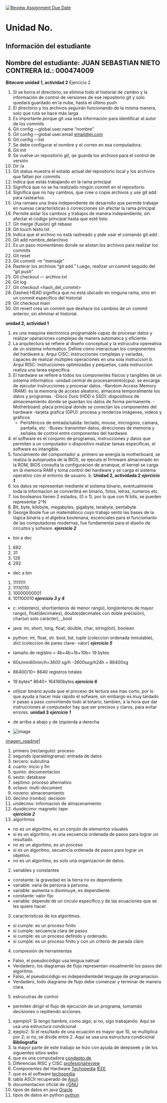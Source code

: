 [![Review Assignment Due Date](https://classroom.github.com/assets/deadline-readme-button-22041afd0340ce965d47ae6ef1cefeee28c7c493a6346c4f15d667ab976d596c.svg)](https://classroom.github.com/a/keXHnCl3)
# Unidad No. 
## Información del estudiante  
Nombre del estudiante: JUAN SEBASTIAN NIETO CONTRERA
Id.: 000474009
---
***Bitacora***
**unidad 1, actividad 2**
Ejercicio 2 
1.	Si se borra el directorio, se elimina todo el historial de cambio y la información de control de versiones de ese repositorio git y solo quedará guardado en la nube, hasta el último push
2.	El directorio y los archivos seguirán funcionando de la misma manera, solo que ruta se hace más larga 
3.	Es importante porque git usa esta información para identificar al autor de los commits
4.	Git config –-global user.name “nombre”
5.	Git config –-global user.email email@ej.com
6.	Git config –-list  
7.	Se debe configurar el nombre y el correo en esa computadora.
8.	Git init 
9.	Se vuelve un repositorio git, qe guarda los archivos para el control de versión
10.	Dir /a 
11.	Git status muestra el estado actual del repositorio local y los archivos que faltan por commits  
12.	Indica que estás trabajando en la rama principal
13.	Significa que no se ha realizado ningún commit en el repositorio.
14.	Significa que no hay cambios, que cree o copie archivos y use git add para rastearlos.
15.	Una ramaes una línea independiente de desarrollo que permite trabajar en nuevas características o correcciones sin afectar la rama principal 
16.	Permite aislar los cambios y trabajos de manera independiente, sin afectar el código principal hasta que esté listo.
17.	Git merge (fusión) git rebase 
18.	Git touch texto.txt
19.	Indica que el archivo no está rastreado y pide usar el comando git add .
20.	Git add nombre_delarchivo
21.	Es un paso momentáneo donde se alistan los archivos para realizar los commits
22.	Git reset
23.	Git commit -m “mensaje” 
24.	 Rasterar los archivos “git add.” Luego, realizar un commit seguido del “git push”
25.	 Git checkout –- archivo.txt 
26.	Git log 
27.	Git checkout <hash_del_commit>
28.	Dashed HEAD significa que no está ubicado en ninguna rama, sino en un commit específico del historial
29.	Git checkout main 
30.	Git revert crea un commit que deshace los cambios de un commit anterior, sin eliminar el historial.

**unidad 2, actividad 1**
1. es una maquina electrónica programable capaz de procesar datos y 
realizar operaciones complejas de manera automatica y eficiente.
2. La arquitectura se refiere al diseño conceptual y la estrucutra opereativa de un sistema informatico. Define cómo interactuan los componentes del hardware
    a. Arqui CISC: instrucciones complejas y variadas, capaces de realizar múltiples operaciones en una sola instruccion 
    b. Arqui RISC: instrucciones optimizadas y pequeñas, cada instruccion realiza una tarea especifica.
3. El hardware se refiere a todos los componentes físicos y tangibles de un sistema informático
    -unidad central de procesamiento(cpu): se encarga de ejecutar instrucciones y procesar datos.
    -Random Access Memory (RAM): es la memoria de acceso aleatorio, almacena temporalmente los datos y programas. 
    -Disco Duro (HDD o SSD): dispositivos de almacenamiento donde se guardan los datos de forma permanente.
    -Motherboard: placa principal donde se conectan los componentes del hardware
    -tarjeta grafica (GPU): procesa y renderiza imágenes, videos y gráficos
    - Perisféricos de entrada/salida: teclado, mouse, microgono, camara, pantalla, etc.
    -Buses: transmiten datos, direcciones de memoria y señales de control entre componentes del hardware.
4. el software es el conjunto de programas, instrucciones y datos que permiten a un computador o dispositivo realizar tareas específicas, el software es intangible.
5. funciamiento del compuntador 
    a. primero se energía la motherboard, se realiza la autoprueba de la BIOS, se ejecuta el firmware almacenado en la ROM, BIOS consulta la configuracion de arranque, el kernel se carga en la memoria RAM y toma control del hardware y se carga el sistema operativo con el entorno de usuario.
    b. 
**Unidad 2, actividada 2**
***ejercicio 1***
1. los datos se representan mediante el sistema binario, eventualmente toda la informacion se converitirá en binario, fotos, letras, numeros etc.
2. los booleanos tienen 2 estados, (0 o 1), por lo que con N bits, se pueden representar 2^N
3. Bit, byte, kilobyte, megabytes, gigabyte, terabyte, pentabyte 
4. George Boole fue un matemátioco cuyo trabajo sentó las bases de la lógica binaria y el álgebra boolenana, escenciales para el funciomanto de las computadoras modernas, fue fundamental para el diseño de circuitos y sofware.
***ejercicio 2***
- bin a dec
1. 682 
2. 31 
3. 128
4. 292 
- dec a bin 
1. 1111111
2. 11110110
3. 10000000001
4. 101100010
***ejercicio 3 y 4***
- c: int(entero), short(enteros de menor rango), long(enteros de mayor rango), float(decimales), double(decimales con doble precisión), char(un solo carácter), _bool
- java: int, short, long, float, double, char, string(txt), boolean
- python: int, float, str. bool, list, tuple (coleccion ordenada inmutable), dict (coleccion de pares clave- valor) 
***ejercicio 5***
- tamaño de registro = 4b+4b+1b+10b= 19 bytes 
- 60s/min*60min/h=3600 sg/h
-3600seg/h*24h = 86400sg 
- 86400/10= 8640 registros totales 
- 19 bytes* 8640= 164160bytes
***ejercicio 6***
- utilizar binario ayuda que el proceso de lectura sea mas corto, por lo que ayuda a hacer más rápido el sofware, sin embargo es muy tardado ir pasao a paso convirtiendo todo al binario, tambien, a la hora que dar instrucciones al computador hay que ser precisos y claros, para evitar errores. 
**unidad 3**
***ejercicio 1*** 
- de arriba a abajo y de izquierda a derecha

- ![image](https://github.com/user-attachments/assets/a7fdefd3-d09c-4c58-8b0e-e9ede3d66b87)

[imagen_readme1](Retos/imagenes/readme1.png)

1. primero (rectangulo): proceso 
2. segundo (paralelograma): entrada de datos
3. tercero: subrutina 
4. cuarto: inicio y fin 
5. quinto: documentacion
6. sexto: database
7. septimo: proceso alternativo 
8. octavo: multi-document
9. noveno: almacenamiento
10. décimo (rombo): decision
11. undécimo: informacion de almacenamiento
12. duodécimo: magnetic tape  
***ejercicio 2***
1. algoritmos 
- no es un algoritmo, es un conjuto de elementos visuales
- si es un algoritmo, es una secuencia ordenada de pasos para lograr un resultado.
- no es un algoritmo, es un proceso
- si es un algoritmo, secuencia ordenada de pasos para lograr un objetivo.
- no es un algoritmo, es solo una organizacion de datos.
2. variables y constantes
- constante: la gravedad en la tierra no es dependiente.
- variable: varia de persona a persona.
- variable: aumenta o disminuye, es dependiente.
- constante: valor fijo 
- variable: depende de un circulo específico y de las ecuaciones que se les quiere hacer.
3. características de los algoritmos.
- si cumple: es un proceso finito 
- si cumple: secuencia clara de pasos 
- si cumple: es un proceso definido y ordenado.
- si cumple: es un proceso finito y con un criterio de parada claro 
4. compresión de herramientas
- Falso, el pseudocódigo usa lengua natrual
- Verdadero, los diagramas de flujo representan visualmente los pasos del algoritmo.
- Falso, el pseudocódigo es independientedel lenguaje de programacion.
- Verdadero, todo diagrama de flujo debe comenzar y terminar de manera clara. 
5. estrucutras de control
- permiten dirigir el flujo de ejecución de un programa, tomamdo decisiones o repitiendo acciones.
1. ejemplo1: Si tengo hambre, como algo; si no, sigo trabajando. Aquí se usa una estructura condicional
2. ejeplo2: Si el resultado de una ecuación es mayor que 10, se multiplica por 2; si no, se divide entre 2. Aquí se usa una estructura condicional 
**Bibliografia**
1. la mayor parte de este trabajo se hizo con ayuda de deepseek y de los siguientes sitios webs  
2. que es una computadora [condepto.de](https://concepto.de/computadora/)
3. Diferencias RISC y CISC [profesionalreview](https://www.profesionalreview.com/2021/07/18/risc-vs-cisc/)
4. Componentes del Hardware [Techopedia](https://www.techopedia.com/definition/2210/hardware) [IEEE](https://www.ieee.org/)
5. que es el software [techopedia](https://www.techopedia.com/definition/4356/software) 
6. tabla ASCII recuperado de [Ascii](https://www.asciitable.com/)
7. documentacion oficial de c[GNU](https://www.gnu.org/software/gnu-c-manual/)
8. tipos de datos en java [Oracle](https://docs.oracle.com/javase/tutorial/java/nutsandbolts/datatypes.html)
9. tipos de datos en python [python](https://docs.python.org/3/library/stdtypes.html)

